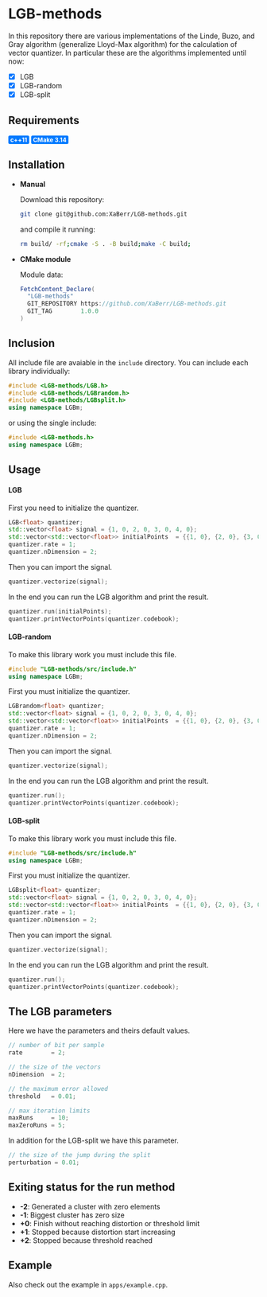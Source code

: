 # LGB-methods
In this repository there are various implementations of the Linde, Buzo, and Gray algorithm (generalize Lloyd-Max algorithm) for the calculation of vector quantizer. In particular these are the algorithms implemented until now:

- [x] LGB
- [x] LGB-random
- [x] LGB-split

## Requirements
<div style="background-color: #007bff; color:white; font-weight:bold; font-size:12px; display: inline-block; padding: 1px 4px; border-radius: 3px;">
c++11
</div>
<div style="background-color: #007bff; color:white; font-weight:bold; font-size:12px; display: inline-block; padding: 1px 4px; border-radius: 3px;">
CMake 3.14
</div>

## Installation
- **Manual**

  Download this repository:
  ```sh
  git clone git@github.com:XaBerr/LGB-methods.git
  ```
  and compile it running:
  ```sh
  rm build/ -rf;cmake -S . -B build;make -C build;
  ```

- **CMake module**

  Module data:
  ```java
  FetchContent_Declare(
    "LGB-methods"
    GIT_REPOSITORY https://github.com/XaBerr/LGB-methods.git
    GIT_TAG        1.0.0
  )
  ```

## Inclusion
All include file are avaiable in the `include` directory.
You can include each library individually:
```cpp
#include <LGB-methods/LGB.h>
#include <LGB-methods/LGBrandom.h>
#include <LGB-methods/LGBsplit.h>
using namespace LGBm;
```
or using the single include:
```cpp
#include <LGB-methods.h>
using namespace LGBm;
```

## Usage

#### LGB
First you need to initialize the quantizer.
```cpp
LGB<float> quantizer;
std::vector<float> signal = {1, 0, 2, 0, 3, 0, 4, 0};
std::vector<std::vector<float>> initialPoints  = {{1, 0}, {2, 0}, {3, 0}, {4, 0}};
quantizer.rate = 1;
quantizer.nDimension = 2;
```

Then you can import the signal.
```cpp
quantizer.vectorize(signal);
```

In the end you can run the LGB algorithm and print the result.
```cpp
quantizer.run(initialPoints);
quantizer.printVectorPoints(quantizer.codebook);
```

#### LGB-random

To make this library work you must include this file.
```cpp
#include "LGB-methods/src/include.h"
using namespace LGBm;
```

First you must initialize the quantizer.
```cpp
LGBrandom<float> quantizer;
std::vector<float> signal = {1, 0, 2, 0, 3, 0, 4, 0};
std::vector<std::vector<float>> initialPoints  = {{1, 0}, {2, 0}, {3, 0}, {4, 0}};
quantizer.rate = 1;
quantizer.nDimension = 2;
```

Then you can import the signal.
```cpp
quantizer.vectorize(signal);
```

In the end you can run the LGB algorithm and print the result.
```cpp
quantizer.run();
quantizer.printVectorPoints(quantizer.codebook);
```

#### LGB-split

To make this library work you must include this file.
```cpp
#include "LGB-methods/src/include.h"
using namespace LGBm;
```

First you must initialize the quantizer.
```cpp
LGBsplit<float> quantizer;
std::vector<float> signal = {1, 0, 2, 0, 3, 0, 4, 0};
std::vector<std::vector<float>> initialPoints  = {{1, 0}, {2, 0}, {3, 0}, {4, 0}};
quantizer.rate = 1;
quantizer.nDimension = 2;
```

Then you can import the signal.
```cpp
quantizer.vectorize(signal);
```

In the end you can run the LGB algorithm and print the result.
```cpp
quantizer.run();
quantizer.printVectorPoints(quantizer.codebook);
```


## The LGB parameters

Here we have the parameters and theirs default values.
```cpp
// number of bit per sample
rate        = 2;

// the size of the vectors
nDimension  = 2;

// the maximum error allowed
threshold   = 0.01;

// max iteration limits
maxRuns     = 10;
maxZeroRuns = 5;
```
In addition for the LGB-split we have this parameter.
```cpp
// the size of the jump during the split
perturbation = 0.01;
```

## Exiting status for the run method

- **-2**: Generated a cluster with zero elements
- **-1**: Biggest cluster has zero size
- **+0**: Finish without reaching distortion or threshold limit
- **+1**: Stopped because distortion start increasing
- **+2**: Stopped because threshold reached

## Example
Also check out the example in `apps/example.cpp`.
